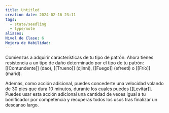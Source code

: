```yaml
---
title: Untitled
creation date: 2024-02-16 23:11
tags:
  - state/seedling
  - type/note
aliases: 
Nivel de Clase: 6
Mejora de Habilidad:
---
```

Comienzas a adquirir características de tu tipo de patrón. Ahora tienes resistencia a un tipo de daño determinado por el tipo de tu patrón: [[Contundente]] (dao), [[Trueno]] (djinni), [[Fuego]] (efreeti) o [[Frío]] (marid).

Además, como acción adicional, puedes concederte una velocidad volando de 30 pies que dura 10
minutos, durante los cuales puedes [[Levitar]]. Puedes usar esta acción adicional una cantidad de veces igual a tu bonificador por competencia y recuperas todos los usos tras finalizar un descanso largo.
